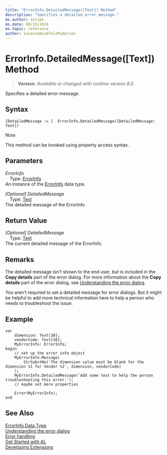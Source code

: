 ```yaml
---
title: "ErrorInfo.DetailedMessage([Text]) Method"
description: "Specifies a detailed error message."
ms.author: solsen
ms.date: 08/15/2024
ms.topic: reference
author: SusanneWindfeldPedersen
---
```

[//]: # (START>DO_NOT_EDIT)
[//]: # (IMPORTANT:Do not edit any of the content between here and the END>DO_NOT_EDIT.)
[//]: # (Any modifications should be made in the .xml files in the ModernDev repo.)
# ErrorInfo.DetailedMessage([Text]) Method
> **Version**: _Available or changed with runtime version 8.0._

Specifies a detailed error message.


## Syntax
```AL
[DetailedMessage := ]  ErrorInfo.DetailedMessage([DetailedMessage: Text])
```
> [!NOTE]
> This method can be invoked using property access syntax.
## Parameters
*ErrorInfo*  
&emsp;Type: [ErrorInfo](errorinfo-data-type.md)  
An instance of the [ErrorInfo](errorinfo-data-type.md) data type.  

*[Optional] DetailedMessage*  
&emsp;Type: [Text](../text/text-data-type.md)  
The detailed message of the ErrorInfo  


## Return Value
*[Optional] DetailedMessage*  
&emsp;Type: [Text](../text/text-data-type.md)  
The current detailed message of the ErrorInfo.


[//]: # (IMPORTANT: END>DO_NOT_EDIT)

## Remarks

The detailed message isn't shown to the end user, but is included in the **Copy details** part of the error dialog. For more information about the **Copy details** part of the error dialog, see [Understanding the error dialog](../../devenv-error-dialog.md).  

You aren't required to set a detailed message for error dialogs. But it might be helpful to add more technical information here to help a person who needs to troubleshoot the issue. 

## Example 

```AL
var 
    dimension: Text[30];
    vendorCode: Text[30];
    MyErrorInfo: ErrorInfo;
begin
    // set up the error info object
    MyErrorInfo.Message(
        StrSubstNo('The dimension value must be blank for the dimension %1 for Vendor %2', dimension, vendorCode)
    );
    MyErrorInfo.DetailedMessage('Add some text to help the person troubleshooting this error.');
    // maybe set more properties

    Error(MyErrorInfo);
end
```

## See Also

[ErrorInfo Data Type](errorinfo-data-type.md)  
[Understanding the error dialog](../../devenv-error-dialog.md)  
[Error handling](../../devenv-al-error-handling.md)   
[Get Started with AL](../../devenv-get-started.md)  
[Developing Extensions](../../devenv-dev-overview.md)